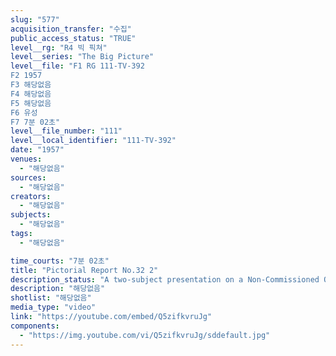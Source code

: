 ```yaml
---
slug: "577"
acquisition_transfer: "수집"
public_access_status: "TRUE"
level__rg: "R4 빅 픽쳐"
level__series: "The Big Picture"
level__file: "F1 RG 111-TV-392
F2 1957
F3 해당없음
F4 해당없음
F5 해당없음
F6 유성
F7 7분 02초"
level__file_number: "111"
level__local_identifier: "111-TV-392"
date: "1957"
venues: 
  - "해당없음"
sources: 
  - "해당없음"
creators: 
  - "해당없음"
subjects: 
  - "해당없음"
tags: 
  - "해당없음"

time_courts: "7분 02초"
title: "Pictorial Report No.32 2"
description_status: "A two-subject presentation on a Non-Commissioned Officers Academy in Germany, and the Berlin Horse Platoon."
description: "해당없음"
shotlist: "해당없음"
media_type: "video"
link: "https://youtube.com/embed/Q5zifkvruJg"
components: 
  - "https://img.youtube.com/vi/Q5zifkvruJg/sddefault.jpg"
---
```


